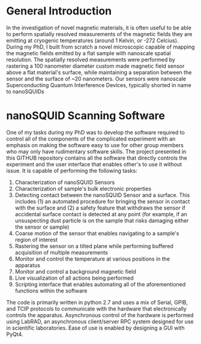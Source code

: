 # General Introduction 

In the investigation of novel magnetic materials, it is often useful to be able to perform spatially resolved measurements of the magnetic fields they are emitting at cryogenic temperatures (around 1 Kelvin, or -272 Celcius).
During my PhD, I built from scratch a novel microscopic capable of mapping the magnetic fields emitted by a flat sample with nanoscale spatial resolution.
The spatially resolved measurements were performed by rastering a 100 nanometer diameter custom made magnetic field sensor above a flat material's surface, while maintaining a separation between the sensor and the surface of ~20 nanometers.
Our sensors were nanoscale Superconducting Quantum Interference Devices, typically shorted in name to nanoSQUIDs

# nanoSQUID Scanning Software
One of my tasks during my PhD was to develop the software required to control all of the components of the complicated experiment with an emphasis on making the software easy to use for other group members who may only have rudimentary software skills. The project presented in this GITHUB repository contains all the software that directly controls the experiment and the user interface that enables other's to use it without issue. It is capable of performing the following tasks:

1. Characterization of nanoSQUID Sensors 
2. Characterization of sample's bulk electronic properties
3. Detecting contact between the nanoSQUID Sensor and a surface. This includes (1) an automated procedure for bringing the sensor in contact with the surface and (2) a safety feature that withdraws the sensor if accidental surface contact is detected at any point (for example, if an unsuspecting dust particle is on the sample that risks damaging either the sensor or sample)
4. Coarse motion of the sensor that enables navigating to a sample's region of interest
5. Rastering the sensor on a tilted plane while performing buffered acquisition of multiple measurements
6. Monitor and control the temperature at various positions in the apparatus
7. Monitor and control a background magnetic field
8. Live visualization of all actions being performed
9. Scripting interface that enables automating all of the aforementioned functions within the software

The code is primarily written in python 2.7 and uses a mix of Serial, GPIB, and TCIP protocols to communicate with the hardware that electronically controls the apparatus. 
Asynchronous control of the hardware is performed using LabRAD, an asynchronous client/server RPC system designed for use in scientific laboratories.
Ease of use is enabled by designing a GUI with PyQt4.
